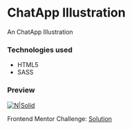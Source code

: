 # ChatApp Illustration
An ChatApp Illustration

### Technologies used
* HTML5
* SASS

### Preview
[![N|Solid](https://repository-images.githubusercontent.com/287829799/2539ac80-df17-11ea-910e-2cb99b3ee8dc)](https://devnaftan.github.io/chat-app-illustration/)


Frontend Mentor Challenge: [Solution](https://www.frontendmentor.io/solutions/chatapp-illustration-MUI7Bbwcl)
